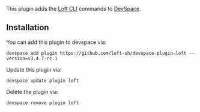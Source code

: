 This plugin adds the [Loft CLI](https://github.com/loft-sh/loft) commands to [DevSpace](https://github.com/loft-sh/devspace). 

## Installation

You can add this plugin to devspace via:
```
devspace add plugin https://github.com/loft-sh/devspace-plugin-loft --version=v3.4.7-rc.1
```

Update this plugin via:
```
devspace update plugin loft
```

Delete the plugin via:
```
devspace remove plugin loft
```
